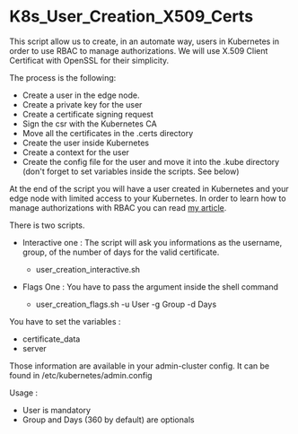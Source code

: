 # K8s_User_Creation_X509_Certs

This script allow us to create, in an automate way, users in Kubernetes in order to use RBAC to manage authorizations.
We will use X.509 Client Certificat with OpenSSL for their simplicity. 

The process is the following:
  * Create a user in the edge node.
  * Create a private key for the user
  * Create a certificate signing request
  * Sign the csr with the Kubernetes CA
  * Move all the certificates in the .certs directory
  * Create the user inside Kubernetes
  * Create a context for the user
  * Create the config file for the user and move it into the .kube directory (don't forget to set variables inside the scripts. See below)
  
At the end of the script you will have a user created in Kubernetes and your edge node with limited access to your Kubernetes. In order to learn how to manage authorizations with RBAC you can read [my article](http://www.adaltas.com/en/?p=7097&preview=true).

There is two scripts.
  * Interactive one : The script will ask you informations as the username, group, of the number of days for the valid certificate.
    * user_creation_interactive.sh
    
  * Flags One : You have to pass the argument inside the shell command
    * user_creation_flags.sh -u User -g Group -d Days

You have to set the variables :
 * certificate_data
 * server
 
 Those information are available in your admin-cluster config. It can be found in /etc/kubernetes/admin.config

Usage :
 * User is mandatory    
 * Group and Days (360 by default) are optionals


